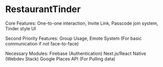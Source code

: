 # RestaurantTinder

Core Features:
One-to-one interaction, 
Invite Link, 
Passcode join system, 
Tinder style UI

Second Priority Features:
Group Usage, 
Emote System (For basic communication if not face-to-face)


Necessary Modules:
Firebase (Authentication)
Next.js/React Native (Webdev Stack)
Google Places API (For Pulling data)
